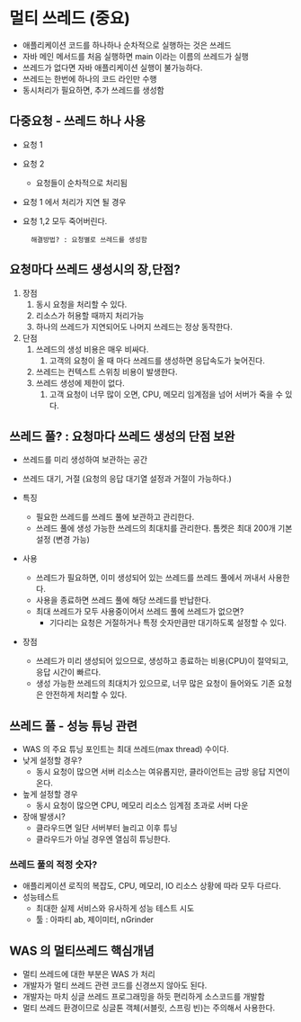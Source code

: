 # 멀티 쓰레드 (중요)
- 애플리케이션 코드를 하나하나 순차적으로 실행하는 것은 쓰레드
- 자바 메인 메서드를 처음 실행하면 main 이라는 이름의 쓰레드가 실행
- 쓰레드가 없다면 자바 애플리케이션 실행이 불가능하다.
- 쓰레드는 한번에 하나의 코드 라인만 수행
- 동시처리가 필요하면, 추가 쓰레드를 생성함

## 다중요청 - 쓰레드 하나 사용
- 요청 1
- 요청 2
  - 요청들이 순차적으로 처리됨
- 요청 1 에서 처리가 지연 될 경우
- 요청 1,2 모두 죽어버린다.

        해결방법? : 요청별로 쓰레드를 생성함

## 요청마다 쓰레드 생성시의 장,단점?

1. 장점
   1. 동시 요청을 처리할 수 있다.
   2. 리소스가 허용할 때까지 처리가능
   3. 하나의 쓰레드가 지연되어도 나머지 쓰레드는 정상 동작한다.
2. 단점
   1. 쓰레드의 생성 비용은 매우 비싸다.
      1. 고객의 요청이 올 때 마다 쓰레드를 생성하면 응답속도가 늦어진다.
   2. 쓰레드는 컨텍스트 스위칭 비용이 발생한다.
   3. 쓰레드 생성에 제한이 없다.
      1. 고객 요청이 너무 많이 오면, CPU, 메모리 임계점을 넘어 서버가 죽을 수 있다.

## 쓰레드 풀? : 요청마다 쓰레드 생성의 단점 보완
- 쓰레드를 미리 생성하여 보관하는 공간
- 쓰레드 대기, 거절 (요청의 응답 대기열 설정과 거절이 가능하다.)

- 특징
  - 필요한 쓰레드를 쓰레드 풀에 보관하고 관리한다.
  - 쓰레드 풀에 생성 가능한 쓰레드의 최대치를 관리한다. 톰켓은 최대 200개 기본설정 (변경 가능)
- 사용
  - 쓰레드가 필요하면, 이미 생성되어 있는 쓰레드를 쓰레드 풀에서 꺼내서 사용한다.
  - 사용을 종료하면 쓰레드 풀에 해당 쓰레드를 반납한다.
  - 최대 쓰레드가 모두 사용중이어서 쓰레드 풀에 쓰레드가 없으면?
    - 기다리는 요청은 거절하거나 특정 숫자만큼만 대기하도록 설정할 수 있다.
- 장점
  - 쓰레드가 미리 생성되어 있으므로, 생성하고 종료하는 비용(CPU)이 절약되고, 응답 시간이 빠르다.
  - 생성 가능한 쓰레드의 최대치가 있으므로, 너무 많은 요청이 들어와도 기존 요청은 안전하게 처리할 수 있다.

## 쓰레드 풀 - 성능 튜닝 관련
- WAS 의 주요 튜닝 포인트는 최대 쓰레드(max thread) 수이다.
- 낮게 설정할 경우?
  - 동시 요청이 많으면 서버 리소스는 여유롭지만, 클라이언트는 금방 응답 지연이 온다.
- 높게 설정할 경우
  - 동시 요청이 많으면 CPU, 메모리 리소스 임계점 초과로 서버 다운
- 장애 발생시?
  - 클라우드면 일단 서버부터 늘리고 이후 튜닝
  - 클라우드가 아닐 경우엔 열심히 튜닝한다.

### 쓰레드 풀의 적정 숫자?
- 애플리케이션 로직의 복잡도, CPU, 메모리, IO 리소스 상황에 따라 모두 다르다.
- 성능테스트
  - 최대한 실제 서비스와 유사하게 성능 테스트 시도
  - 툴 : 아파티 ab, 제이미터, nGrinder

## WAS 의 멀티쓰레드 핵심개념
- 멀티 쓰레드에 대한 부분은 WAS 가 처리
- 개발자가 멀티 쓰레드 관련 코드를 신경쓰지 않아도 된다.
- 개발자는 마치 싱글 쓰레드 프로그래밍을 하듯 편리하게 소스코드를 개발함
- 멀티 쓰레드 환경이므로 싱글톤 객체(서블릿, 스프링 빈)는 주의해서 사용한다.